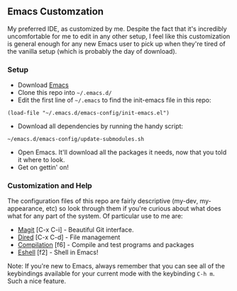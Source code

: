 ## Emacs Customzation ##

My preferred IDE, as customized by me. Despite the fact that it's incredibly uncomfortable for me to edit in any other setup, I feel like this customization is general enough for any new Emacs user to pick up when they're tired of the vanilla setup (which is probably the day of download).

### Setup ###

- Download [Emacs](https://www.gnu.org/software/emacs/emacs.html)
- Clone this repo into `~/.emacs.d/`
- Edit the first line of `~/.emacs` to find the init-emacs file in this repo:

`(load-file "~/.emacs.d/emacs-config/init-emacs.el")`

- Download all dependencies by running the handy script:

`~/emacs.d/emacs-config/update-submodules.sh`

- Open Emacs. It'll download all the packages it needs, now that you told it where to look.
- Get on gettin' on!

### Customization and Help ###

The configuration files of this repo are fairly descriptive (my-dev, my-appearance, etc) so look through them if you're curious about what does what for any part of the system. Of particular use to me are:

- [Magit](https://github.com/magit/magit) [C-x C-i] - Beautiful Git interface.
- [Dired](http://www.gnu.org/software/emacs/manual/html_node/emacs/Dired.html) [C-x C-d] - File management
- [Compilation](http://www.gnu.org/software/emacs/manual/html_node/emacs/Compilation.html) [f6] - Compile and test programs and packages
- [Eshell](http://www.gnu.org/software/emacs/manual/html_mono/eshell.html) [f2] - Shell in Emacs! 

Note: If you're new to Emacs, always remember that you can see all of the keybindings available for your current mode with the keybinding `C-h m`. Such a nice feature.

